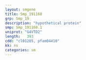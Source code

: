 ```yaml
---
layout: smgene
title: Smp_191160
grp: Smp_19
description: "hypothetical protein"
smp: Smp_191160.1
uniprot: "G4VTD2"
length:   393
cdd: "cl01285, pfam04410"
kk: ns
categories: sm
---
```

